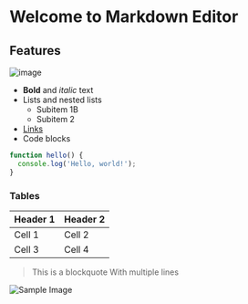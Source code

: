 # Welcome to Markdown Editor

## Features
![image](url)
- **Bold** and *italic* text
- Lists and nested lists
  - Subitem 1B
  - Subitem 2
- [Links](https://example.com)
- Code blocks

```javascript
function hello() {
  console.log('Hello, world!');
}
```

### Tables

| Header 1 | Header 2 |
|----------|----------|
| Cell 1   | Cell 2   |
| Cell 3   | Cell 4   |

> This is a blockquote
> With multiple lines

![Sample Image](https://via.placeholder.com/150)